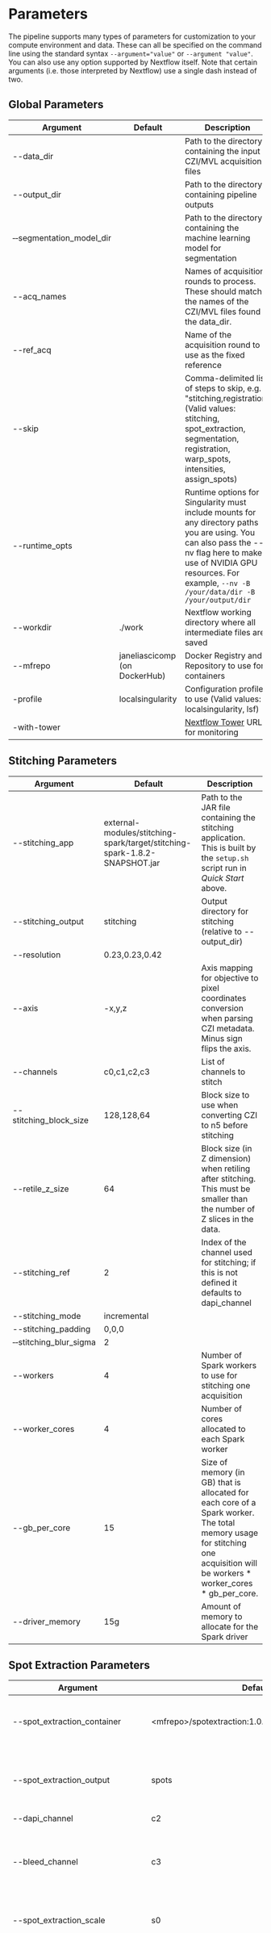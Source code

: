 # Parameters

The pipeline supports many types of parameters for customization to your compute environment and data. These can all be specified on the command line using the standard syntax `--argument="value"` or `--argument "value"`. You can also use any option supported by Nextflow itself. Note that certain arguments (i.e. those interpreted by Nextflow) use a single dash instead of two.

## Global Parameters

| Argument   | Default | Description                                                                           |
|------------|---------|---------------------------------------------------------------------------------------|
| --data_dir | | Path to the directory containing the input CZI/MVL acquisition files | 
| --output_dir | | Path to the directory containing pipeline outputs |
| &#x2011;&#x2011;segmentation_model_dir | | Path to the directory containing the machine learning model for segmentation |
| --acq_names | | Names of acquisition rounds to process. These should match the names of the CZI/MVL files found in the data_dir. |  
| --ref_acq | | Name of the acquisition round to use as the fixed reference |
| --skip | | Comma-delimited list of steps to skip, e.g. "stitching,registration" (Valid values: stitching, spot_extraction, segmentation, registration, warp_spots, intensities, assign_spots) |
| --runtime_opts | | Runtime options for Singularity must include mounts for any directory paths you are using. You can also pass the --nv flag here to make use of NVIDIA GPU resources. For example, `--nv -B /your/data/dir -B /your/output/dir` | 
| --workdir | ./work | Nextflow working directory where all intermediate files are saved |
| --mfrepo | janeliascicomp (on DockerHub) | Docker Registry and Repository to use for containers | 
| -profile | localsingularity | Configuration profile to use (Valid values: localsingularity, lsf) |
| -with-tower | | [Nextflow Tower](https://tower.nf) URL for monitoring |

## Stitching Parameters

| Argument   | Default | Description                                                                           |
|------------|---------|---------------------------------------------------------------------------------------|
| --stitching_app | external-modules/stitching-spark/target/stitching-spark-1.8.2-SNAPSHOT.jar | Path to the JAR file containing the stitching application. This is built by the `setup.sh` script run in *Quick Start* above. |
| --stitching_output | stitching | Output directory for stitching (relative to --output_dir) |
| --resolution | 0.23,0.23,0.42 | |
| --axis | -x,y,z | Axis mapping for objective to pixel coordinates conversion when parsing CZI metadata. Minus sign flips the axis. |
| --channels | c0,c1,c2,c3 | List of channels to stitch |
| --stitching_block_size | 128,128,64 | Block size to use when converting CZI to n5 before stitching |
| --retile_z_size | 64 | Block size (in Z dimension) when retiling after stitching. This must be smaller than the number of Z slices in the data. |
| --stitching_ref | 2 | Index of the channel used for stitching; if this is not defined it defaults to dapi_channel |
| --stitching_mode | incremental | |
| --stitching_padding | 0,0,0 | |
| &#x2011;&#x2011;stitching_blur_sigma | 2 | |
| --workers | 4 | Number of Spark workers to use for stitching one acquisition |
| --worker_cores | 4 | Number of cores allocated to each Spark worker |
| --gb_per_core | 15 | Size of memory (in GB) that is allocated for each core of a Spark worker. The total memory usage for stitching one acquisition will be workers * worker_cores * gb_per_core. | 
| --driver_memory | 15g | Amount of memory to allocate for the Spark driver |

## Spot Extraction Parameters

| Argument   | Default | Description                                                                           |
|------------|---------|---------------------------------------------------------------------------------------|
| --spot_extraction_container | \<mfrepo\>/spotextraction:1.0.0 | Docker container to use for running spot extraction |
| --spot_extraction_output | spots | Output directory for spot extraction (relative to --output_dir) |
| --dapi_channel | c2 | DAPI channel |
| --bleed_channel | c3 | Channel (other than DAPI) used to correct bleedthrough on DAPI channel |
| --spot_extraction_scale | s0 | Scale of imagery to use for spot extraction |
| --spot_extraction_xy_stride | 1024 | The number of voxels along x/y for registration tiling, must be power of 2. Increasing this requires increasing the memory allocation. |
| --spot_extraction_xy_overlap | 5% of xy_stride | Tile overlap on x/y axes |
| --spot_extraction_z_stride | 512 | The number of voxels along z for registration tiling, must be power of 2. Increasing this requires increasing the memory allocation. |
| --spot_extraction_z_overlap | 5% of z_stride | Tile overlap on z axis |
| --default_airlocalize_params | /app/airlocalize/params/air_localize_default_params.txt | Path to hAirLocalize parameter file. By default, this points to default parameters inside the container. |
| &#x2011;&#x2011;per_channel_air_localize_params | ,,, | Paths to alternative airlocalize parameter files, one per channel |
| --spot_extraction_cpus | 2 | Number of CPU cores to allocate for each hAirlocalize job |
| --spot_extraction_memory | 30 | Amount of RAM (in GB) to allocate to each hAirlocalize job. Needs to be increased when increasing strides. |

### Segmentation Parameters

| Argument   | Default | Description                                                                           |
|------------|---------|---------------------------------------------------------------------------------------|
| --segmentation_container | \<mfrepo\>/segmentation:1.0.0 | Docker container to use for running segmentation |
| --segmentation_output | segmentation | Output directory for segmentation (relative to --output_dir) |
| &#x2011;&#x2011;segmentation_model_dir | | Starfinity for segmentation |
| --dapi_channel | c2 | DAPI channel | 
| --segmentation_scale | s2 | Imagery scale to use for segmentation |
| --segmentation_cpus | 3 | Number of CPU cores to allocate for segmentation |

## Registration Parameters

| Argument   | Default | Description                                                                           |
|------------|---------|---------------------------------------------------------------------------------------|
| --registration_container | \<mfrepo\>/registration:1.1.0 | Docker container to use for running registration and warp_spots |
| --registration_output | registration | Output directory for registration (relative to --output_dir) | 
| --dapi_channel | c2 | DAPI channel | 
| --aff_scale | s3 | The scale level for affine alignments |
| --def_scale | s2 | The scale level for deformable alignments |
| --spots_cc_radius | 8 | |
| --spots_spot_number | 2000 | |
| --ransac_cc_cutoff | 0.9 | |
| --ransac_dist_threshold | 2.5 | |
| --deform_iterations | 500x200x25x1 | |
| --deform_auto_mask | 0 | |
| --registration_xy_stride | 256 | The number of voxels along x/y for registration tiling, must be power of 2 |
| --registration_xy_overlap | xy_stride/8 | Tile overlap on x/y axes |
| --registration_z_stride | 256 | The number of voxels along z for registration tiling, must be power of 2 | 
| --registration_z_overlap | z_stride/8 | Tile overlap on z axis |
| --aff_scale_transform_cpus | 1 | Number of CPU cores for affine scale registration |
| --def_scale_transform_cpus | 8 | Number of CPU cores for deformable scale registration  |
| --registration_stitch_cpus | 2 | Number of CPU cores for re-stitching registered tiles  |
| &#x2011;&#x2011;registration_transform_cpus | 12 | Number of CPU cores for final registered transform |

## Spot Warping Parameters

| Argument   | Default | Description                                                                           |
|------------|---------|---------------------------------------------------------------------------------------|
| &#x2011;&#x2011;registration_container | \<mfrepo\>/registration:1.0.0 | Docker container to use for running registration and warp_spots |
| --warp_spots_cpus | 2 | Number of CPU cores to use for warp spots | 

## Intensity Measurement Parameters

| Argument   | Default | Description                                                                           |
|------------|---------|---------------------------------------------------------------------------------------|
| &#x2011;&#x2011;spots_assignment_container | \<mfrepo\>/spot_assignment:1.0.0 | Docker container to use for running intensities and spot_assignment |
| --measure_intensities_output | intensities | Output directory for intensities (relative to --output_dir) | 
| --dapi_channel | c2 | DAPI channel | 
| --bleed_channel | c3 | | 
| --measure_intensities_cpus | 1 | Number of CPU cores to use for intensity measurement | 

## Spot Assignment Parameters

| Argument   | Default | Description                                                                           |
|------------|---------|---------------------------------------------------------------------------------------|
| &#x2011;&#x2011;spots_assignment_container | \<mfrepo\>/spot_assignment:1.0.0 | Docker container to use for running intensities and spot_assignment |
| --assign_spots_output | assignments | Output directory for spot assignments (relative to --output_dir) |
| --assign_spots_cpus | 1 | Number of CPU cores to use for spot assignment |
